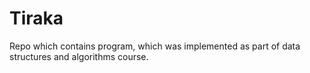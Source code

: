 # Tiraka
Repo which contains program, which was implemented as part of data structures and algorithms course. 
